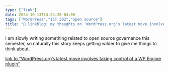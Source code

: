 ```yaml
---
type: ["link"]
date: 2024-10-13T14:24:20-04:00
tags: ["WordPress","ICT 302","open source"]
title: "🔗 linkblog: my thoughts on 'WordPress.org’s latest move involves taking control of a WP Engine plugin'"
---
```

I am slowly writing something related to open source governance this semester, so naturally this story keeps getting wilder to give me things to think about.

[link to "WordPress.org’s latest move involves taking control of a WP Engine plugin"](https://werd.io/2024/wordpressorgs-latest-move-involves-taking-control-of-a-wp-engine)

